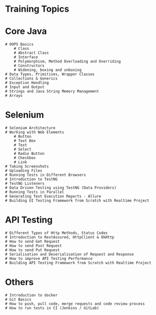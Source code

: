 # Training Topics

# Core Java
	# OOPS Basics
		# Class
		# Abstract Class
		# Interface
		# Polymorphism, Method Overloading and Overriding
		# Constructors
		# Widening, boxing and unboxing
	# Data Types, Primitives, Wrapper Classes
	# Collections & Generics
	# Exception Handling
	# Input and Output
	# Strings and Java String Memory Management
	# Arrays
	
# Selenium
	# Selenium Architecture
	# Working with Web Elements
		# Button
		# Text Box
		# Text
		# Select
		# Radio Button
		# Checkbox
		# Link
	# Taking Screenshots
	# Uploading Files
	# Running Tests in Different Browsers
	# Introduction to TestNG
	# TestNG Listeners
	# Data Driven Testing using TestNG (Data Providers)
	# Running Tests in Parallel
	# Generating Test Execution Reports - Allure
	# Building UI Testing Framework from Scratch with Realtime Project
	
# API Testing
	# Different Types of Http Methods, Status Codes
	# Introduction to RestAssured, HttpClient & OkHttp
	# How to send Get Request
	# How to send Post Request
	# How to send Put Request
	# Serialisation and Deserialisation of Request and Response
	# How to improve API Testing Performance
	# Building API Testing Framework from Scratch with Realtime Project
# Others
	# Introduction to docker
	# Git Basics
	# How to push, pull code, merge requests and code review process
	# How to run tests in CI (Jenkins / GitLab)
